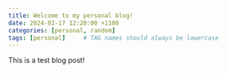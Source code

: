 ```yaml
---
title: Welcome to my personal blog!
date: 2024-02-17 12:20:00 +1100
categories: [personal, random]
tags: [personal]     # TAG names should always be lowercase
---
```


This is a test blog post!

